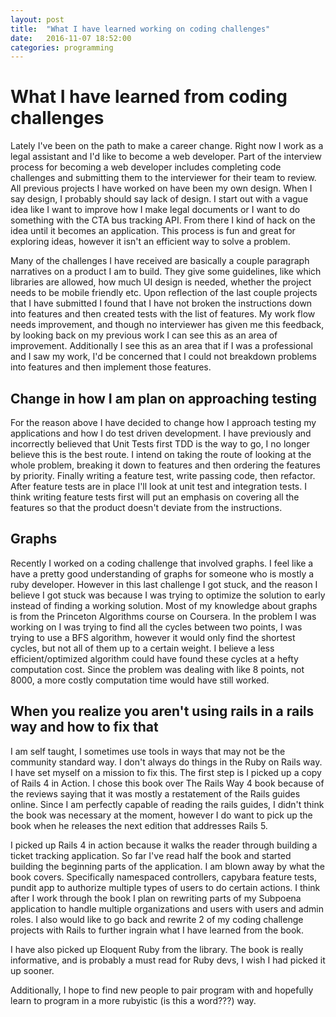 ```yaml
---
layout: post
title:  "What I have learned working on coding challenges"
date:   2016-11-07 18:52:00
categories: programming 
---
```


# What I have learned from coding challenges 

Lately I've been on the path to make a career change.  Right now I work as a legal assistant and I'd like to become a web developer.  Part of the interview process for becoming a web developer includes completing code challenges and submitting them to the interviewer for their team to review.  All previous projects I have worked on have been my own design.  When I say design, I probably should say lack of design.  I start out with a vague idea like I want to improve how I make legal documents or I want to do something with the CTA bus tracking API.  From there I kind of hack on the idea until it becomes an application.  This process is fun and great for exploring ideas, however it isn't an efficient way to solve a problem.  

Many of the challenges I have received are basically a couple paragraph narratives on a product I am to build.  They give some guidelines, like which libraries are allowed, how much UI design is needed, whether the project needs to be mobile friendly etc.  Upon reflection of the last couple projects that I have submitted I found that I have not broken the instructions down into features and then created tests with the list of features.  My work flow needs improvement, and though no interviewer has given me this feedback, by looking back on my previous work I can see this as an area of improvement.  Additionally I see this as an area that if I was a professional and I saw my work, I'd be concerned that I could not breakdown problems into features and then implement those features.  

## Change in how I am plan on approaching testing 

For the reason above I have decided to change how I approach testing my applications and how I do test driven development.  I have previously and incorrectly believed that Unit Tests first TDD is the way to go, I no longer believe this is the best route.  I intend on taking the route of looking at the whole problem, breaking it down to features and then ordering the features by priority.  Finally writing a feature test, write passing code, then refactor.  After feature tests are in place I'll look at unit test and integration tests.  I think writing feature tests first will put an emphasis on covering all the features so that the product doesn't deviate from the instructions.

## Graphs 

Recently I worked on a coding challenge that involved graphs.  I feel like a have a pretty good understanding of graphs for someone who is mostly a ruby developer.  However in this last challenge I got stuck, and the reason I believe I got stuck was because I was trying to optimize the solution to early instead of finding a working solution.  Most of my knowledge about graphs is from the Princeton Algorithms course on Coursera.  In the problem I was working on I was trying to find all the cycles between two points, I was trying to use a BFS algorithm, however it would only find the shortest cycles, but not all of them up to a certain weight.  I believe a less efficient/optimized algorithm could have found these cycles at a hefty computation cost. Since the problem was dealing with like 8 points, not 8000, a more costly computation time would have still worked.  

## When you realize you aren't using rails in a rails way and how to fix that 

I am self taught, I sometimes use tools in ways that may not be the community standard way.  I don't always do things in the Ruby on Rails way.  I have set myself on a mission to fix this.  The first step is I picked up a copy of Rails 4 in Action.  I chose this book over The Rails Way 4 book because of the reviews saying that it was mostly a restatement of the Rails guides online.  Since I am perfectly capable of reading the rails guides, I didn't think the book was necessary at the moment, however I do want to pick up the book when he releases the next edition that addresses Rails 5.  

I picked up Rails 4 in action because it walks the reader through building a ticket tracking application.  So far I've read half the book and started building the beginning parts of the application.  I am blown away by what the book covers.  Specifically namespaced controllers, capybara feature tests, pundit app to authorize multiple types of users to do certain actions.  I think after I work through the book I plan on rewriting parts of my Subpoena application to handle multiple organizations and users with users and admin roles.  I also would like to go back and rewrite 2 of my coding challenge projects with Rails to further ingrain what I have learned from the book. 

I have also picked up Eloquent Ruby from the library.  The book is really informative, and is probably a must read for Ruby devs, I wish I had picked it up sooner.  

Additionally, I hope to find new people to pair program with and hopefully learn to program in a more rubyistic (is this a word???) way.  


